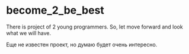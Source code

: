 # become_2_be_best
There is project of 2 young programmers. So, let move forward and look what we will have.

Еще не известен проект, но думаю будет очень интересно.
